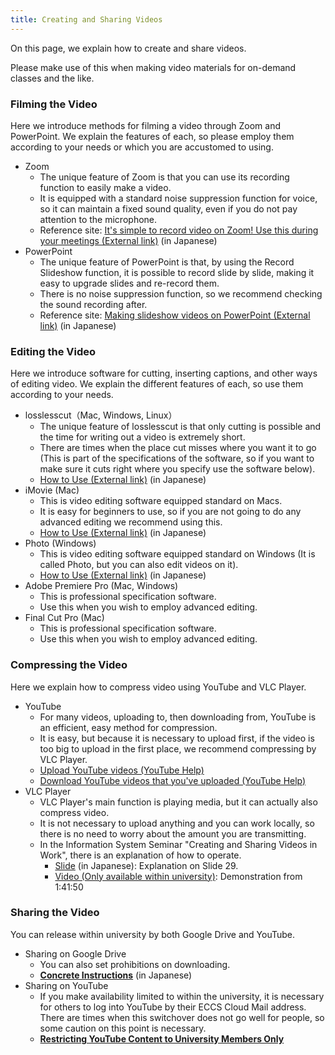 ```yaml
---
title: Creating and Sharing Videos
---
```


On this page, we explain how to create and share videos.

Please make use of this when making video materials for on-demand classes and the like.

### Filming the Video
Here we introduce methods for filming a video through Zoom and PowerPoint. We explain the features of each, so please employ them according to your needs or which you are accustomed to using.

* Zoom
  * The unique feature of Zoom is that you can use its recording function to easily make a video.
  * It is equipped with a standard noise suppression function for voice, so it can maintain a fixed sound quality, even if you do not pay attention to the microphone.
  * Reference site: 
[It's simple to record video on Zoom!  Use this during your meetings (External link)](https://zoom.nissho-ele.co.jp/blog/manual/zoom-recording.html) (in Japanese)
* PowerPoint
  * The unique feature of PowerPoint is that, by using the Record Slideshow function, it is possible to record slide by slide, making it easy to upgrade slides and re-record them.
  * There is no noise suppression function, so we recommend checking the sound recording after.
  * Reference site: [Making slideshow videos on PowerPoint (External link)](https://www.cii.u-fukui.ac.jp/COVID19/teaching/PowerPoint-movie.pdf) (in Japanese)

### Editing the Video
Here we introduce software for cutting, inserting captions, and other ways of editing video. We explain the different features of each, so use them according to your needs.

* losslesscut（Mac, Windows, Linux）
  * The unique feature of losslesscut is that only cutting is possible and the time for writing out a video is extremely short.
  * There are times when the place cut misses where you want it to go (This is part of the specifications of the software, so if you want to make sure it cuts right where you specify use the software below).
  * [How to Use (External link)](https://www.aiseesoft.jp/tutorials/how-to-use-losslesscut.html) (in Japanese)
* iMovie (Mac)
  * This is video editing software equipped standard on Macs.
  * It is easy for beginners to use, so if you are not going to do any advanced editing we recommend using this.
  * [How to Use (External link)](https://www.pasoble.jp/windows/10/douga-hensyuu.html) (in Japanese)
* Photo (Windows)
  * This is video editing software equipped standard on Windows (It is called Photo, but you can also edit videos on it).
  * [How to Use (External link)](https://www.pasoble.jp/windows/10/douga-hensyuu.html) (in Japanese)
* Adobe Premiere Pro (Mac, Windows)
  * This is professional specification software.
  * Use this when you wish to employ advanced editing.
* Final Cut Pro (Mac)
  * This is professional specification software.
  * Use this when you wish to employ advanced editing.

### Compressing the Video
Here we explain how to compress video using YouTube and VLC Player.
* YouTube
  * For many videos, uploading to, then downloading from, YouTube is an efficient, easy method for compression.
  * It is easy, but because it is necessary to upload first, if the video is too big to upload in the first place, we recommend compressing by VLC Player.
  * [Upload YouTube videos (YouTube Help)](https://support.google.com/youtube/answer/57407?hl=en)
  * [Download YouTube videos that you've uploaded (YouTube Help)](https://support.google.com/youtube/answer/56100?hl=en)
* VLC Player
  * VLC Player's main function is playing media, but it can actually also compress video.
  * It is not necessary to upload anything and you can work locally, so there is no need to worry about the amount you are transmitting.
  * In the Information System Seminar "Creating and Sharing Videos in Work", there is an explanation of how to operate.
    * [Slide](/events/2020-09-02/slides.pdf) (in Japanese): Explanation on Slide 29.
    * [Video (Only available within university)](https://sites.google.com/g.ecc.u-tokyo.ac.jp/utelecon-movies/events/2020-09-02): Demonstration from 1:41:50

### Sharing the Video
You can release within university by both Google Drive and YouTube.
* Sharing on Google Drive
  * You can also set prohibitions on downloading.
  * **[Concrete Instructions](/faculty_members/how/google/share_video/)** (in Japanese)
* Sharing on YouTube
  * If you make availability limited to within the university, it is necessary for others to log into YouTube by their ECCS Cloud Mail address.  There are times when this switchover does not go well for people, so some caution on this point is necessary.
  * **[Restricting YouTube Content to University Members Only](https://www.sodan.ecc.u-tokyo.ac.jp/en/hack/youtube-utokyo-only-en/)**


